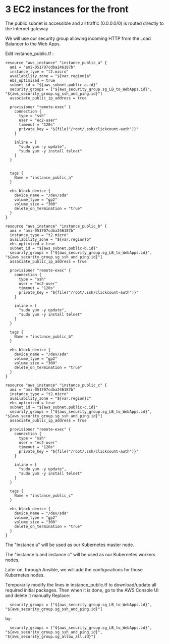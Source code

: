 # 3 EC2 instances for the front

The public subnet is accessible and all traffic (0.0.0.0/0) is routed directly to the Internet gateway

We will use our security group allowing incoming HTTP from the Load Balancer to the Web Apps.



Edit instance_public.tf :
```console
resource "aws_instance" "instance_public_a" {
  ami = "ami-051707cdba246187b"
  instance_type = "t2.micro"
  availability_zone = "${var.region}a"
  ebs_optimized = true
  subnet_id = "${aws_subnet.public-a.id}"
  security_groups = ["${aws_security_group.sg_LB_to_WebApps.id}", "${aws_security_group.sg_ssh_and_ping.id}"]
  associate_public_ip_address = true
  
  provisioner "remote-exec" {
    connection {
      type = "ssh"
      user = "ec2-user"
      timeout = "120s"
      private_key = "${file("/root/.ssh/clickcount-auth")}"
    }

    inline = [
      "sudo yum -y update",
      "sudo yum -y install telnet"
    ]
  }

  
  tags {
    Name = "instance_public_a"
  }
  
  ebs_block_device {
    device_name = "/dev/sda"
    volume_type = "gp2"
    volume_size = "300"
    delete_on_termination = "true"
  }
}

resource "aws_instance" "instance_public_b" {
  ami = "ami-051707cdba246187b"
  instance_type = "t2.micro"
  availability_zone = "${var.region}b"
  ebs_optimized = true
  subnet_id = "${aws_subnet.public-b.id}"
  security_groups = ["${aws_security_group.sg_LB_to_WebApps.id}", "${aws_security_group.sg_ssh_and_ping.id}"]
  associate_public_ip_address = true

  provisioner "remote-exec" {
    connection {
      type = "ssh"
      user = "ec2-user"
      timeout = "120s"
      private_key = "${file("/root/.ssh/clickcount-auth")}"
    }

    inline = [
      "sudo yum -y update",
      "sudo yum -y install telnet"
    ]
  }
  
  tags {
    Name = "instance_public_b"
  }
  
  ebs_block_device {
    device_name = "/dev/sda"
    volume_type = "gp2"
    volume_size = "300"
    delete_on_termination = "true"
  }
}

resource "aws_instance" "instance_public_c" {
  ami = "ami-051707cdba246187b"
  instance_type = "t2.micro"
  availability_zone = "${var.region}c"
  ebs_optimized = true
  subnet_id = "${aws_subnet.public-c.id}"
  security_groups = ["${aws_security_group.sg_LB_to_WebApps.id}", "${aws_security_group.sg_ssh_and_ping.id}"]
  associate_public_ip_address = true

  provisioner "remote-exec" {
    connection {
      type = "ssh"
      user = "ec2-user"
      timeout = "120s"
      private_key = "${file("/root/.ssh/clickcount-auth")}"
    }

    inline = [
      "sudo yum -y update",
      "sudo yum -y install telnet"
    ]
  }
  
  tags {
    Name = "instance_public_c"
  }
  
  ebs_block_device {
    device_name = "/dev/sda"
    volume_type = "gp2"
    volume_size = "300"
    delete_on_termination = "true"
  }
}

```
The "instance a" will be used as our Kubernetes master node.

The "instance b and instance c" will be used as our Kubernetes workers nodes.

Later on, through Ansible, we will add the configurations for those Kubernetes nodes.



Temporarily modify the lines in instance_public.tf to download/update all required initial packages.
Then when it is done, go to the AWS Console UI and delete it manually
Replace:
```console
  security_groups = ["${aws_security_group.sg_LB_to_WebApps.id}", "${aws_security_group.sg_ssh_and_ping.id}"]

```
by:
```console
  security_groups = ["${aws_security_group.sg_LB_to_WebApps.id}", "${aws_security_group.sg_ssh_and_ping.id}", "${aws_security_group.sg_allow_all.id}"]
```

